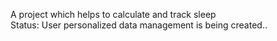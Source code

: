 A project which helps to calculate and track sleep <br />
Status: User personalized data management is being created..
